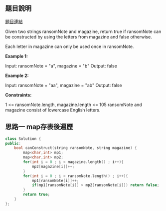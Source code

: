 ## 題目說明
[題目連結](https://leetcode.com/problems/ransom-note/description/?envType=study-plan&id=data-structure-i)

Given two strings ransomNote and magazine, return true if ransomNote can be constructed by using the letters from magazine and false otherwise.

Each letter in magazine can only be used once in ransomNote.

**Example 1:**

Input: ransomNote = "a", magazine = "b"
Output: false

**Example 2:**

Input: ransomNote = "aa", magazine = "ab"
Output: false

**Constraints:**

1 <= ransomNote.length, magazine.length <= 105
ransomNote and magazine consist of lowercase English letters.

## 思路一 map存表後遍歷
```CPP
class Solution {
public:
    bool canConstruct(string ransomNote, string magazine) {
        map<char,int> mp1;
        map<char,int> mp2;
        for(int i = 0 ; i < magazine.length() ; i++){
            mp2[magazine[i]]++;
        }
        for(int i = 0 ; i < ransomNote.length() ; i++){
            mp1[ransomNote[i]]++;
            if(mp1[ransomNote[i]] > mp2[ransomNote[i]]) return false;
        }
        return true;
    }
};
```
